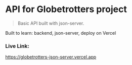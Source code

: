 # API for Globetrotters project

> Basic API built with json-server.

Built to learn: backend, json-server, deploy on Vercel

### Live Link:

https://globetrotters-json-server.vercel.app
